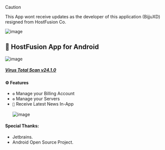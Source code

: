 > [!CAUTION]  
> This App wont receive updates as the developer of this application (BijjuXD) resigned from HostFusion Co.

<!-- Cats_ doesn't pay his developers (I was his first), which is why they all left. Instead that guy chose to blame us that we dont give our time for HostFusion. -->
![image](https://github.com/user-attachments/assets/2d3bd635-7db7-4424-9720-d58016f23012)
## 📱 HostFusion App for Android
![image](https://github.com/user-attachments/assets/7b5e3f1a-d0de-4571-8ba0-ac9196f8e014)
##### [Virus Total Scan v24.1.0](https://www.virustotal.com/gui/file/f75e373ed2bf26488a0af492b80e0faad592c1baa0dc4c5a0d2d6a46af5995c8?nocache=1)
#### ⚙️ Features
- ` ⚙️ ` Manage your Billing Account
- ` ⚙️ ` Manage your Servers
- ` 🔏 ` Receive Latest News In-App <br><br>
![image](https://github.com/user-attachments/assets/bdb23dc1-3ba8-4191-9e37-d5e8132f044b)

#### Special Thanks:
- Jetbrains.
- Android Open Source Project.

